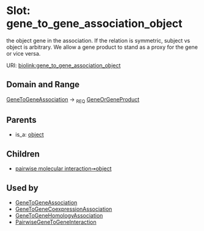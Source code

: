 
# Slot: gene_to_gene_association_object


the object gene in the association. If the relation is symmetric, subject vs object is arbitrary. We allow a gene product to stand as a proxy for the gene or vice versa.

URI: [biolink:gene_to_gene_association_object](https://w3id.org/biolink/vocab/gene_to_gene_association_object)


## Domain and Range

[GeneToGeneAssociation](GeneToGeneAssociation.md) &#8594;  <sub>REQ</sub> [GeneOrGeneProduct](GeneOrGeneProduct.md)

## Parents

 *  is_a: [object](object.md)

## Children

 *  [pairwise molecular interaction➞object](pairwise_molecular_interaction_object.md)

## Used by

 * [GeneToGeneAssociation](GeneToGeneAssociation.md)
 * [GeneToGeneCoexpressionAssociation](GeneToGeneCoexpressionAssociation.md)
 * [GeneToGeneHomologyAssociation](GeneToGeneHomologyAssociation.md)
 * [PairwiseGeneToGeneInteraction](PairwiseGeneToGeneInteraction.md)
